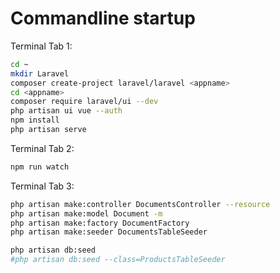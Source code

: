 # Commandline startup

Terminal Tab 1:
```bash
cd ~
mkdir Laravel
composer create-project laravel/laravel <appname>
cd <appname>
composer require laravel/ui --dev
php artisan ui vue --auth
npm install
php artisan serve
```

Terminal Tab 2:
```bash
npm run watch
```

Terminal Tab 3:
```bash
php artisan make:controller DocumentsController --resource
php artisan make:model Document -m
php artisan make:factory DocumentFactory
php artisan make:seeder DocumentsTableSeeder
```

```bash
php artisan db:seed
#php artisan db:seed --class=ProductsTableSeeder
```
